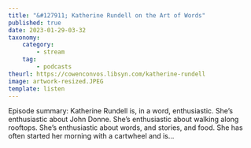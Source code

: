 ```yaml
---
title: "&#127911; Katherine Rundell on the Art of Words"
published: true
date: 2023-01-29-03-32
taxonomy:
    category:
        - stream
    tag:
        - podcasts
theurl: https://cowenconvos.libsyn.com/katherine-rundell
image: artwork-resized.JPEG
template: listen
---
```


Episode summary: Katherine Rundell is, in a word, enthusiastic. She&rsquo;s enthusiastic about John Donne. She&rsquo;s enthusiastic about walking along rooftops. She&rsquo;s enthusiastic about words, and stories, and food. She has often started her morning with a cartwheel and is&hellip;
